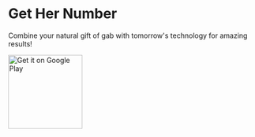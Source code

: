 # Get Her Number

Combine your natural gift of gab with tomorrow's technology for amazing results!

<a href="https://play.google.com/store/apps/details?id=com.zhudapps.materialcuteapp">
  <img alt="Get it on Google Play"
       width="150"
       src="https://play.google.com/intl/en_us/badges/images/generic/en-play-badge.png" />
</a>

